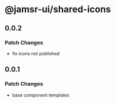 # @jamsr-ui/shared-icons

## 0.0.2

### Patch Changes

- fix icons not published

## 0.0.1

### Patch Changes

- base component templates
